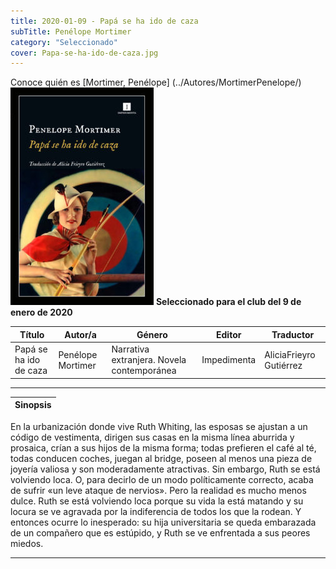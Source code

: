 ```yaml
---
title: 2020-01-09 - Papá se ha ido de caza
subTitle: Penélope Mortimer
category: "Seleccionado"
cover: Papa-se-ha-ido-de-caza.jpg
---
```

Conoce quién es [Mortimer, Penélope] (../Autores/MortimerPenelope/)
!["Imagen no encontrada"](Papa-se-ha-ido-de-caza.jpg)
**Seleccionado para el club del 9 de enero de 2020**

Título | Autor/a | Género | Editor | Traductor |
------ | ------- | ------ | ------ | --------- |
Papá se ha ido de caza | Penélope Mortimer | Narrativa extranjera. Novela contemporánea | Impedimenta | AliciaFrieyro Gutiérrez |
***
|Sinopsis|
|--------|
En la urbanización donde vive Ruth Whiting, las esposas se ajustan a un código de vestimenta, dirigen sus casas en la misma línea aburrida y prosaica, crían a sus hijos de la misma forma; todas prefieren el café al té, todas conducen coches, juegan al bridge, poseen al menos una pieza de joyería valiosa y son moderadamente atractivas. Sin embargo, Ruth se está volviendo loca. O, para decirlo de un modo políticamente correcto, acaba de sufrir «un leve ataque de nervios». Pero la realidad es mucho menos dulce. Ruth se está volviendo loca porque su vida la está matando y su locura se ve agravada por la indiferencia de todos los que la rodean. Y entonces ocurre lo inesperado: su hija universitaria se queda embarazada de un compañero que es estúpido, y Ruth se ve enfrentada a sus peores miedos.
***
